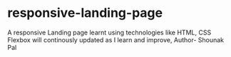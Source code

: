 # responsive-landing-page
A responsive Landing page learnt using technologies like HTML, CSS Flexbox will continously updated as I learn and improve,
Author- Shounak Pal 